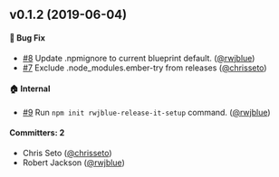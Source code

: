 ## v0.1.2 (2019-06-04)

#### :bug: Bug Fix
* [#8](https://github.com/mmun/ember-component-attributes/pull/8) Update .npmignore to current blueprint default. ([@rwjblue](https://github.com/rwjblue))
* [#7](https://github.com/mmun/ember-component-attributes/pull/7) Exclude .node_modules.ember-try from releases ([@chrisseto](https://github.com/chrisseto))

#### :house: Internal
* [#9](https://github.com/mmun/ember-component-attributes/pull/9) Run `npm init rwjblue-release-it-setup` command. ([@rwjblue](https://github.com/rwjblue))

#### Committers: 2
- Chris Seto ([@chrisseto](https://github.com/chrisseto))
- Robert Jackson ([@rwjblue](https://github.com/rwjblue))

